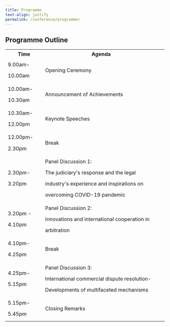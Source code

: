 ```yaml
---
title: Programme
text-align: justify
permalink: /conference/programme/
---
```

<style>
table tr td ul li {
  font-size: 1rem; 
  }
table tr td {
  line-height: 2.2rem;
  }
</style>
## Programme Outline

<table>
      <tr>
      <th>
        <b>Time</b>
      </th>
      <th>
        <b>Agenda</b>
      </th>  
      <th>
      </th>
    </tr>
    <tr>
      <td> 9.00am-10.00am</td>
      <td>Opening Ceremony</td>
    </tr>
    <tr>
      <td>10.00am-10.30am</td>
      <td>Announcement of Achievements</td>
    </tr>
    <tr>
      <td>10.30am-12.00pm</td>
      <td>Keynote Speeches</td>
     </tr>
     <tr>
       <td>12.00pm-2.30pm</td>
       <td>Break</td>
      </tr>
      <tr>
        <td>2.30pm- 3.20pm</td>
        <td>Panel Discussion 1:<br>  
          The judiciary's response and the legal industry's experience and inspirations on overcoming COVID-19 pandemic</td>
        </tr>
        <tr>
          <td>3.20pm - 4.10pm</td>
          <td>Panel Discussion 2:<br>  
            Innovations and international cooperation in arbitration</td>
          </tr>
       <tr>
       <td>4.10pm- 4.25pm</td>
       <td>Break</td>
       <td></td>
      </tr>
          <tr>
            <td>4.25pm- 5.15pm</td>
            <td>Panel Discussion 3:<br> 
              International commercial dispute resolution-Developments of multifaceted mechanisms</td>
            </tr>
            <tr>
              <td>5.15pm- 5.45pm</td>
              <td>Closing Remarks</td>
            </tr>
    </table>
